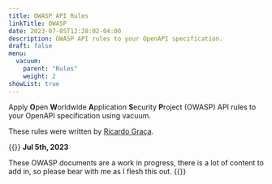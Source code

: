 ```yaml
---
title: OWASP API Rules
linkTitle: OWASP
date: 2023-07-05T12:28:02-04:00
description: OWASP API rules to your OpenAPI specification.
draft: false
menu:
  vacuum:
    parent: "Rules"
    weight: 2
showList: true
---
```


Apply **O**pen **W**orldwide **A**pplication **S**ecurity **P**roject (OWASP) API rules to your OpenAPI specification using vacuum.

These rules were written by [Ricardo Graça](https://github.com/Ricagraca).

{{<warn-box>}}
**Jul 5th, 2023**

These OWASP documents are a work in progress, there is a lot of content to add in, so please bear with me as I flesh 
this out.
{{</warn-box>}}
